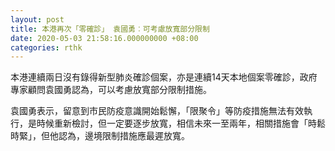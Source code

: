 ```yaml
---
layout: post
title: 本港再次「零確診」 袁國勇︰可考慮放寬部分限制
date: 2020-05-03 21:58:16.000000000 +08:00
categories: rthk
---
```


本港連續兩日沒有錄得新型肺炎確診個案，亦是連續14天本地個案零確診，政府專家顧問袁國勇認為，可以考慮放寬部分限制措施。

袁國勇表示，留意到市民防疫意識開始鬆懈，「限聚令」等防疫措施無法有效執行，是時候重新檢討，但一定要逐步放寬，相信未來一至兩年，相關措施會「時鬆時緊」，但他認為，邊境限制措施應最遲放寬。
